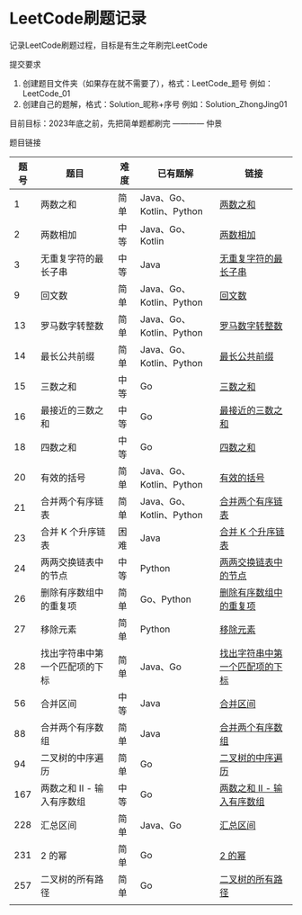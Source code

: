 # LeetCode刷题记录

记录LeetCode刷题过程，目标是有生之年刷完LeetCode

提交要求

1. 创建题目文件夹（如果存在就不需要了），格式：LeetCode_题号 例如：LeetCode_01
2. 创建自己的题解，格式：Solution_昵称+序号 例如：Solution_ZhongJing01

目前目标：2023年底之前，先把简单题都刷完 ———— 仲景

题目链接

| 题号  | 题目               | 难度 | 已有题解                  | 链接                                  |
|-----|------------------|----|-----------------------|-------------------------------------|
| 1   | 两数之和             | 简单 | Java、Go、Kotlin、Python | [两数之和](./LeetCode_01)               |
| 2   | 两数相加             | 中等 | Java、Go、Kotlin        | [两数相加](./LeetCode_02)               |
| 3   | 无重复字符的最长子串       | 中等 | Java                  | [无重复字符的最长子串](./LeetCode_03)         |
| 9   | 回文数              | 简单 | Java、Go、Kotlin、Python | [回文数](./LeetCode_09       )         |
| 13  | 罗马数字转整数          | 简单 | Java、Go、Kotlin、Python | [罗马数字转整数](./LeetCode_13    )        |
| 14  | 最长公共前缀           | 简单 | Java、Go、Kotlin、Python | [最长公共前缀](./LeetCode_14      )       |
| 15  | 三数之和             | 中等 | Go                    | [三数之和](./LeetCode_15         )      |
| 16  | 最接近的三数之和         | 中等 | Go                    | [最接近的三数之和](./LeetCode_16      )     |
| 18  | 四数之和             | 中等 | Go                    | [四数之和](./LeetCode_18         )      |
| 20  | 有效的括号            | 简单 | Java、Go、Kotlin、Python | [有效的括号](./LeetCode_20         )     |
| 21  | 合并两个有序链表         | 简单 | Java、Go、Kotlin、Python | [合并两个有序链表](./LeetCode_21       )    |
| 23  | 合并 K 个升序链表       | 困难 | Java                  | [合并 K 个升序链表](./LeetCode_23     )    |
| 24  | 两两交换链表中的节点       | 中等 | Python                | [两两交换链表中的节点](./LeetCode_24      )   |
| 26  | 删除有序数组中的重复项      | 简单 | Go、Python             | [删除有序数组中的重复项](./LeetCode_26      )  |
| 27  | 移除元素             | 简单 | Python                | [移除元素](./LeetCode_27              ) |
| 28  | 找出字符串中第一个匹配项的下标  | 简单 | Java、Go               | [找出字符串中第一个匹配项的下标](./LeetCode_28   ) |
| 56  | 合并区间             | 中等 | Java                  | [合并区间](./LeetCode_56              ) |
| 88  | 合并两个有序数组         | 简单 | Java                  | [合并两个有序数组](./LeetCode_88          ) |
| 94  | 二叉树的中序遍历         | 简单 | Go                    | [二叉树的中序遍历](./LeetCode_94          ) |
| 167 | 两数之和 II - 输入有序数组 | 中等 | Go                    | [两数之和 II - 输入有序数组](./LeetCode_167 ) |
| 228 | 汇总区间             | 简单 | Java、Go               | [汇总区间](./LeetCode_228             ) |
| 231 | 2 的幂             | 简单 | Go                    | [2 的幂 ](./LeetCode_231            ) |
| 257 | 二叉树的所有路径         | 简单 | Go                    | [二叉树的所有路径](./LeetCode_257         ) |
|     |                  |    |                       |                                     |

